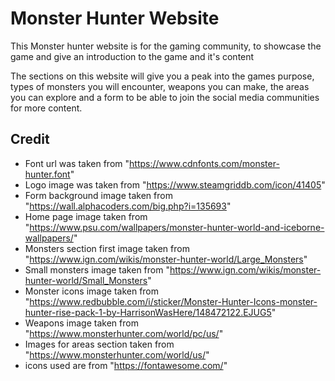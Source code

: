 # Monster Hunter Website

This Monster hunter website is for the gaming community, to showcase the game and give an introduction to the game and it's content

The sections on this website will give you a peak into the games purpose, types of monsters you will encounter, weapons you can make, the areas you can explore and a form to be able to join the social media communities for more content.

## Credit

* Font url was taken from "https://www.cdnfonts.com/monster-hunter.font"
* Logo image was taken from "https://www.steamgriddb.com/icon/41405"
* Form background image taken from "https://wall.alphacoders.com/big.php?i=135693"
* Home page image taken from "https://www.psu.com/wallpapers/monster-hunter-world-and-iceborne-wallpapers/"
* Monsters section first image taken from "https://www.ign.com/wikis/monster-hunter-world/Large_Monsters"
* Small monsters image taken from "https://www.ign.com/wikis/monster-hunter-world/Small_Monsters"
* Monster icons image taken from "https://www.redbubble.com/i/sticker/Monster-Hunter-Icons-monster-hunter-rise-pack-1-by-HarrisonWasHere/148472122.EJUG5"
* Weapons image taken from "https://www.monsterhunter.com/world/pc/us/"
* Images for areas section taken from "https://www.monsterhunter.com/world/us/"
* icons used are from "https://fontawesome.com/"
